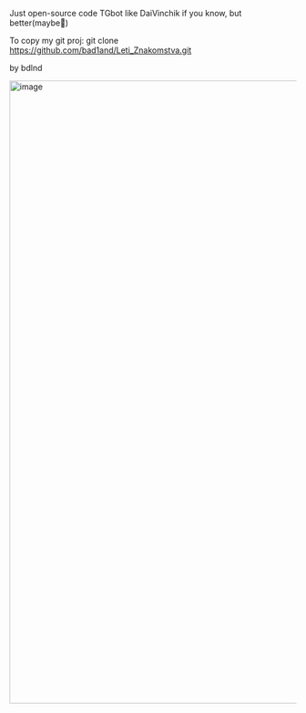 Just open-source code
TGbot like DaiVinchik if you know, but better(maybe💯)

To copy my git proj:
git clone https://github.com/bad1and/Leti_Znakomstva.git

by bdlnd

<img width="1093" alt="image" src="https://github.com/user-attachments/assets/53a85052-6fff-4c72-b8b9-cd53ea864e7b" />
